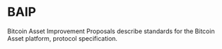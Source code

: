 # BAIP
Bitcoin Asset Improvement Proposals describe standards for the Bitcoin Asset platform, protocol specification.
